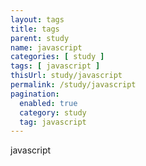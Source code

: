 ```yaml
---
layout: tags
title: tags
parent: study
name: javascript
categories: [ study ]
tags: [ javascript ]
thisUrl: study/javascript
permalink: /study/javascript
pagination:
  enabled: true
  category: study
  tag: javascript
---
```

javascript
<!-- title : parent -->
